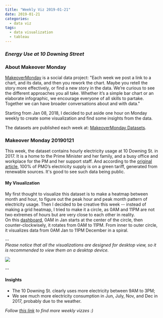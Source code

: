 ```yaml
---
title: "Weekly Viz 2019-01-21"
date: 2019-01-21
categories:
  - data viz
tags:
  - data visualization
  - tableau
---
```


### *Energy Use at 10 Downing Street*


### About Makeover Monday

[MakeoverMonday](http://www.makeovermonday.co.uk/) is a social data project:
"Each week we post a link to a chart, and its data, and then you rework the chart.
Maybe you retell the story more effectively, or find a new story in the data.
We’re curious to see the different approaches you all take. Whether it’s a simple bar chart or an elaborate infographic, we encourage everyone of all skills to partake.
Together we can have broader conversations about and with data."

Starting from Jan 08, 2018, I decided to put aside one hour on Monday weekly to create some visualization and find some insights from the data.

The datasets are published each week at: [MakeoverMonday Datasets](http://www.makeovermonday.co.uk/data/).

### Makeover Monday 20190121

This week, the dataset contains hourly electricity usage at 10 Downing St. in 2017. It is a home to the Prime Minister and her family, and a busy office and workplace for the PM and her support staff. And according to the [original article](https://platform.carbonculture.net/places/10-downing-street/9/), 100% of PMO’s electricity supply is on a green tariff, generated from renewable sources. It's good to see such data being public.  

#### My Visualization

My first thought to visualize this dataset is to make a heatmap between month and hour, to figure out the peak hour and peak month pattern of electricity usage. Then I decided to be creative this week -- instead of making a grid heatmap, I tried to make it a circle, as 0AM and 11PM are not two extremes of hours but are very close to each other in reality.  
On this [dashboard](https://public.tableau.com/profile/yu.dong#!/vizhome/MakeOverMonday20190121/ElectricityUsageat10Downingst?publish=yes), 0AM in Jan starts at the center of the circle, then counter-clockwisely, it rotates from 0AM to 11PM. From inner to outer circle, it visualizes data from 0AM Jan to 11PM December in a spiral.  

--  
*Please notice that all the visualizations are designed for desktop view, so it is recommended to view them on a desktop device.*  

<div class='tableauPlaceholder' id='viz1548116161669' style='position: relative'>
<noscript><a href='#'>
  <img alt=' ' src='https:&#47;&#47;public.tableau.com&#47;static&#47;images&#47;Ma&#47;MakeOverMonday20190121&#47;ElectricityUsageat10Downingst&#47;1_rss.png' style='border: none' />
</a></noscript>
<object class='tableauViz'  style='display:none;'>
  <param name='host_url' value='https%3A%2F%2Fpublic.tableau.com%2F' />
  <param name='embed_code_version' value='3' /> 
  <param name='site_root' value='' />
  <param name='name' value='MakeOverMonday20190121&#47;ElectricityUsageat10Downingst' />
  <param name='tabs' value='no' />
  <param name='toolbar' value='yes' />
  <param name='static_image' value='https:&#47;&#47;public.tableau.com&#47;static&#47;images&#47;Ma&#47;MakeOverMonday20190121&#47;ElectricityUsageat10Downingst&#47;1.png' /> 
  <param name='animate_transition' value='yes' />
  <param name='display_static_image' value='yes' />
  <param name='display_spinner' value='yes' />
  <param name='display_overlay' value='yes' />
  <param name='display_count' value='yes' />
  <param name='filter' value='publish=yes' />
</object></div>       
<script type='text/javascript'>       
  var divElement = document.getElementById('viz1548116161669');    
  var vizElement = divElement.getElementsByTagName('object')[0];     
  vizElement.style.width='800px';vizElement.style.height='827px';       
  var scriptElement = document.createElement('script');                 
  scriptElement.src = 'https://public.tableau.com/javascripts/api/viz_v1.js';   
  vizElement.parentNode.insertBefore(scriptElement, vizElement);            
</script>  


--  

#### Insights
* The 10 Downing St. clearly uses more electricity between 9AM to 3PM;  
* We see much more electricity consumption in Jun, July, Nov, and Dec in 2017, probably due to the weather.


*Follow [this link](https://yudong-94.github.io/personal-website/project/MakeOverMonday2019/) to find more weekly vizzes :)*
